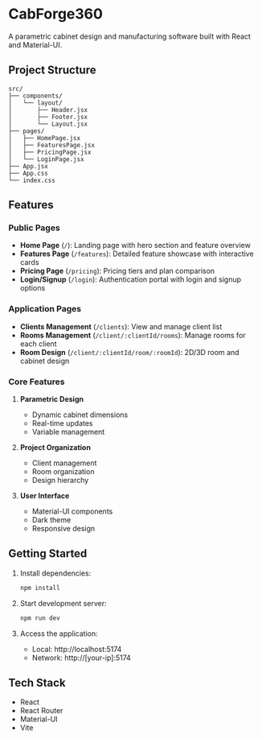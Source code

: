 # CabForge360

A parametric cabinet design and manufacturing software built with React and Material-UI.

## Project Structure

```
src/
├── components/
│   └── layout/
│       ├── Header.jsx
│       ├── Footer.jsx
│       └── Layout.jsx
├── pages/
│   ├── HomePage.jsx
│   ├── FeaturesPage.jsx
│   ├── PricingPage.jsx
│   └── LoginPage.jsx
├── App.jsx
├── App.css
└── index.css
```

## Features

### Public Pages
- **Home Page** (`/`): Landing page with hero section and feature overview
- **Features Page** (`/features`): Detailed feature showcase with interactive cards
- **Pricing Page** (`/pricing`): Pricing tiers and plan comparison
- **Login/Signup** (`/login`): Authentication portal with login and signup options

### Application Pages
- **Clients Management** (`/clients`): View and manage client list
- **Rooms Management** (`/client/:clientId/rooms`): Manage rooms for each client
- **Room Design** (`/client/:clientId/room/:roomId`): 2D/3D room and cabinet design

### Core Features
1. **Parametric Design**
   - Dynamic cabinet dimensions
   - Real-time updates
   - Variable management

2. **Project Organization**
   - Client management
   - Room organization
   - Design hierarchy

3. **User Interface**
   - Material-UI components
   - Dark theme
   - Responsive design

## Getting Started

1. Install dependencies:
   ```bash
   npm install
   ```

2. Start development server:
   ```bash
   npm run dev
   ```

3. Access the application:
   - Local: http://localhost:5174
   - Network: http://[your-ip]:5174

## Tech Stack

- React
- React Router
- Material-UI
- Vite

